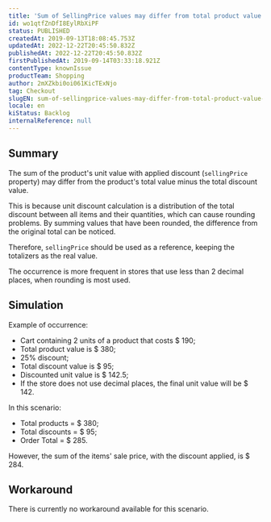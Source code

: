 ```yaml
---
title: 'Sum of SellingPrice values may differ from total product value minus the total discounts'
id: wo1qtfZnDfI8EylRbXiPF
status: PUBLISHED
createdAt: 2019-09-13T18:08:45.753Z
updatedAt: 2022-12-22T20:45:50.832Z
publishedAt: 2022-12-22T20:45:50.832Z
firstPublishedAt: 2019-09-14T03:33:18.921Z
contentType: knownIssue
productTeam: Shopping
author: 2mXZkbi0oi061KicTExNjo
tag: Checkout
slugEN: sum-of-sellingprice-values-may-differ-from-total-product-value-minus-the-total-discounts
locale: en
kiStatus: Backlog
internalReference: null
---
```


## Summary

The sum of the product's unit value with applied discount (`sellingPrice` property) may differ from the product's total value minus the total discount value.

This is because unit discount calculation is a distribution of the total discount between all items and their quantities, which can cause rounding problems. By summing values that have been rounded, the difference from the original total can be noticed.

Therefore, `sellingPrice` should be used as a reference, keeping the totalizers as the real value.

The occurrence is more frequent in stores that use less than 2 decimal places, when rounding is most used.

## Simulation

Example of occurrence:

- Cart containing 2 units of a product that costs $ 190;
- Total product value is $ 380;
- 25% discount;
- Total discount value is $ 95;
- Discounted unit value is $ 142.5;
- If the store does not use decimal places, the final unit value will be $ 142.

In this scenario:

- Total products = $ 380;
- Total discounts = $ 95;
- Order Total = $ 285.

However, the sum of the items' sale price, with the discount applied, is $ 284.

## Workaround

There is currently no workaround available for this scenario.

